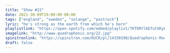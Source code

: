 ```yaml
---
title: "Show #22"
date: 2021-30-09T19:00:00-08:00
tags: ["england", "sweden", "solange", "postrock"]
lyric: "he's strong as the earth from which he's born"
playlistlink: "https://open.spotify.com/embed/playlist/7KTORYl6EfutXKyLhCY9Vt"
imagelink: "http://www.quadraphonic.org/22.jpg"
spinitronlink: "https://spinitron.com/KUCR/pl/14330198/Quadraphonic-Rock-Block"
draft: false
---
```

